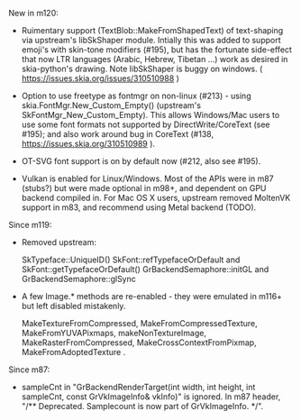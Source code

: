 New in m120:

* Ruimentary support (TextBlob::MakeFromShapedText) of text-shaping via
  upstream's libSkShaper module. Intially this was added to support
  emoji's with skin-tone modifiers (#195), but has the fortunate side-effect
  that now LTR languages (Arabic, Hebrew, Tibetan ...) work as desired in
  skia-python's drawing. Note libSkShaper is buggy on windows.
  ( https://issues.skia.org/issues/310510988 )

* Option to use freetype as fontmgr on non-linux (#213) - using
  skia.FontMgr.New_Custom_Empty() (upstream's SkFontMgr_New_Custom_Empty).
  This allows Windows/Mac users to use some font formats not supported by
  DirectWrite/CoreText (see #195); and also work around bug in CoreText (#138,
  https://issues.skia.org/310510989 ).

* OT-SVG font support is on by default now (#212, also see #195).

* Vulkan is enabled for Linux/Windows. Most of the APIs were in m87 (stubs?)
  but were made optional in m98+, and dependent on GPU backend compiled in.
  For Mac OS X users, upstream removed MoltenVK support in m83, and recommend
  using Metal backend (TODO).

Since m119:

* Removed upstream:

  SkTypeface::UniqueID()
  SkFont::refTypefaceOrDefault and SkFont::getTypefaceOrDefault()
  GrBackendSemaphore::initGL and GrBackendSemaphore::glSync

* A few Image.* methods are re-enabled - they were emulated in m116+
  but left disabled mistakenly.

  MakeTextureFromCompressed, MakeFromCompressedTexture,
  MakeFromYUVAPixmaps, makeNonTextureImage,
  MakeRasterFromCompressed, MakeCrossContextFromPixmap,
  MakeFromAdoptedTexture .

Since m87:

* sampleCnt in "GrBackendRenderTarget(int width, int height, int sampleCnt, const GrVkImageInfo& vkInfo)"
  is ignored. In m87 header, "/** Deprecated. Samplecount is now part of GrVkImageInfo. */".
